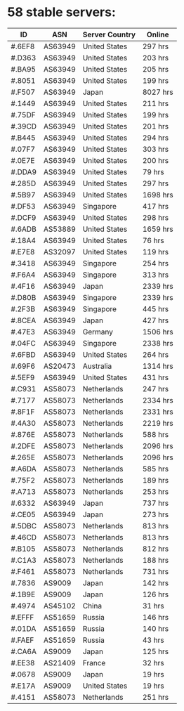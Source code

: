 # 58 stable servers:

| ID | ASN | Server Country | Online |
| ------ | ------ | ------ | ------ |
| #.6EF8 | AS63949 | United States | 297 hrs |
| #.D363 | AS63949 | United States | 203 hrs |
| #.BA95 | AS63949 | United States | 205 hrs |
| #.8051 | AS63949 | United States | 199 hrs |
| #.F507 | AS63949 | Japan | 8027 hrs |
| #.1449 | AS63949 | United States | 211 hrs |
| #.75DF | AS63949 | United States | 199 hrs |
| #.39CD | AS63949 | United States | 201 hrs |
| #.B445 | AS63949 | United States | 294 hrs |
| #.07F7 | AS63949 | United States | 303 hrs |
| #.0E7E | AS63949 | United States | 200 hrs |
| #.DDA9 | AS63949 | United States | 79 hrs |
| #.285D | AS63949 | United States | 297 hrs |
| #.5B97 | AS63949 | United States | 1698 hrs |
| #.DF53 | AS63949 | Singapore | 417 hrs |
| #.DCF9 | AS63949 | United States | 298 hrs |
| #.6ADB | AS53889 | United States | 1659 hrs |
| #.18A4 | AS63949 | United States | 76 hrs |
| #.E7E8 | AS32097 | United States | 119 hrs |
| #.3418 | AS63949 | Singapore | 254 hrs |
| #.F6A4 | AS63949 | Singapore | 313 hrs |
| #.4F16 | AS63949 | Japan | 2339 hrs |
| #.D80B | AS63949 | Singapore | 2339 hrs |
| #.2F3B | AS63949 | Singapore | 445 hrs |
| #.8CEA | AS63949 | Japan | 427 hrs |
| #.47E3 | AS63949 | Germany | 1506 hrs |
| #.04FC | AS63949 | Singapore | 2338 hrs |
| #.6FBD | AS63949 | United States | 264 hrs |
| #.69F6 | AS20473 | Australia | 1314 hrs |
| #.5EF9 | AS63949 | United States | 431 hrs |
| #.C931 | AS58073 | Netherlands | 247 hrs |
| #.7177 | AS58073 | Netherlands | 2334 hrs |
| #.8F1F | AS58073 | Netherlands | 2331 hrs |
| #.4A30 | AS58073 | Netherlands | 2219 hrs |
| #.876E | AS58073 | Netherlands | 588 hrs |
| #.2DFE | AS58073 | Netherlands | 2096 hrs |
| #.265E | AS58073 | Netherlands | 2096 hrs |
| #.A6DA | AS58073 | Netherlands | 585 hrs |
| #.75F2 | AS58073 | Netherlands | 189 hrs |
| #.A713 | AS58073 | Netherlands | 253 hrs |
| #.6332 | AS63949 | Japan | 737 hrs |
| #.CE05 | AS63949 | Japan | 273 hrs |
| #.5DBC | AS58073 | Netherlands | 813 hrs |
| #.46CD | AS58073 | Netherlands | 813 hrs |
| #.B105 | AS58073 | Netherlands | 812 hrs |
| #.C1A3 | AS58073 | Netherlands | 188 hrs |
| #.F461 | AS58073 | Netherlands | 731 hrs |
| #.7836 | AS9009 | Japan | 142 hrs |
| #.1B9E | AS9009 | Japan | 126 hrs |
| #.4974 | AS45102 | China | 31 hrs |
| #.EFFF | AS51659 | Russia | 146 hrs |
| #.01DA | AS51659 | Russia | 140 hrs |
| #.FAEF | AS51659 | Russia | 43 hrs |
| #.CA6A | AS9009 | Japan | 125 hrs |
| #.EE38 | AS21409 | France | 32 hrs |
| #.0678 | AS9009 | Japan | 19 hrs |
| #.E17A | AS9009 | United States | 19 hrs |
| #.4151 | AS58073 | Netherlands | 251 hrs |

